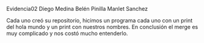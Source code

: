 Evidencia02
Diego Medina
Belén Pinilla
Manlet Sanchez

Cada uno creó su repositorio, hicimos un programa cada uno con un print del hola mundo  y un print con nuestros nombres. En conclusión el merge es muy complicado y nos costó mucho entenderlo.
